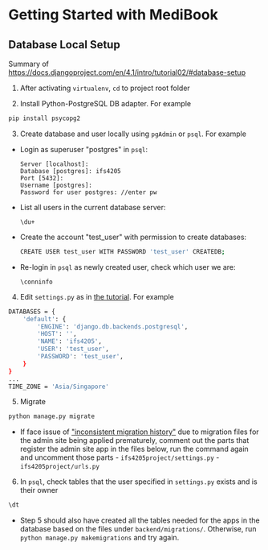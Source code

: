 # Getting Started with MediBook

## Database Local Setup

Summary of https://docs.djangoproject.com/en/4.1/intro/tutorial02/#database-setup

1. After activating `virtualenv`, `cd` to project root folder

2. Install Python-PostgreSQL DB adapter. For example

```bash
pip install psycopg2
```

3. Create database and user locally using `pgAdmin` or `psql`. For example

- Login as superuser "postgres" in `psql`:

  ```
  Server [localhost]:
  Database [postgres]: ifs4205
  Port [5432]:
  Username [postgres]:
  Password for user postgres: //enter pw
  ```

- List all users in the current database server:

  ```
  \du+
  ```

- Create the account "test_user" with permission to create databases:

  ```bash
  CREATE USER test_user WITH PASSWORD 'test_user' CREATEDB;
  ```

- Re-login in `psql` as newly created user, check which user we are:
  ```
  \conninfo
  ```

4. Edit `settings.py` as in [the tutorial](https://docs.djangoproject.com/en/4.1/intro/tutorial02/#database-setup). For example

```bash
DATABASES = {
    'default': {
        'ENGINE': 'django.db.backends.postgresql',
        'HOST': '',
        'NAME': 'ifs4205',
        'USER': 'test_user',
        'PASSWORD': 'test_user',
    }
}
...
TIME_ZONE = 'Asia/Singapore'
```

5. Migrate

```bash
python manage.py migrate
```

- If face issue of ["inconsistent migration history"](https://stackoverflow.com/questions/44651760/django-db-migrations-exceptions-inconsistentmigrationhistory) due to migration files for the admin site being applied prematurely,
  comment out the parts that register the admin site app in the files below, run the command again and uncomment those parts - `ifs4205project/settings.py` - `ifs4205project/urls.py`

6. In `psql`, check tables that the user specified in `settings.py` exists and is their owner

```bash
\dt
```

- Step 5 should also have created all the tables needed for the apps in the database based on the files under `backend/migrations/`.
  Otherwise, run `python manage.py makemigrations` and try again.

&nbsp;
